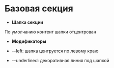 # Базовая секция

- **Шапка секции**

По умолчанию контент шапки отцентрован

- **Модификаторы**

- --left: шапка центруется по левому краю
- --underlined: декоративная линия под шапкой
